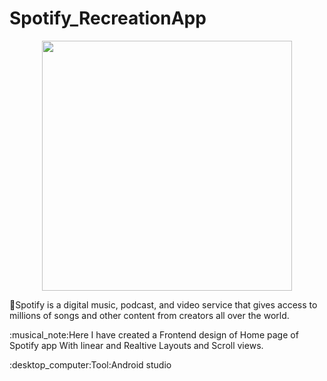 # Spotify_RecreationApp
<p align="center">
  <img src="https://github.com/KiruthigaRavi/Spotify_RecreationApp/assets/104771518/01e363f3-3828-4bb5-a1f7-c6e509a0ae07" width="400" />
</p>
<p>

:musical_note:Spotify is a digital music, podcast, and video service that gives access to millions of songs and other content from creators all over the world.</p>
<p>:musical_note:Here I have created a Frontend design of Home page of Spotify app With linear and  Realtive Layouts and Scroll views.</p>
<p>:desktop_computer:Tool:Android studio</p>




